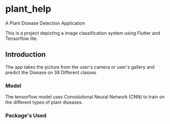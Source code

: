 # plant_help

A Plant Disease Detection Application

This is a project depicting a image classification system using Flutter and Tensorflow lite.

## Introduction
The app takes the picture from the user's camera or user's gallery and predict the Disease on 38 Different classes

### Model
The tensorflow model uses Convolutional Neural Network (CNN) to train on the different types of plant diseases.

### Package's Used
